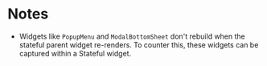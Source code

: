 # Notes

- Widgets like `PopupMenu` and `ModalBottomSheet` don't rebuild when the stateful parent widget re-renders. To counter this, these widgets can be captured within a Stateful widget.